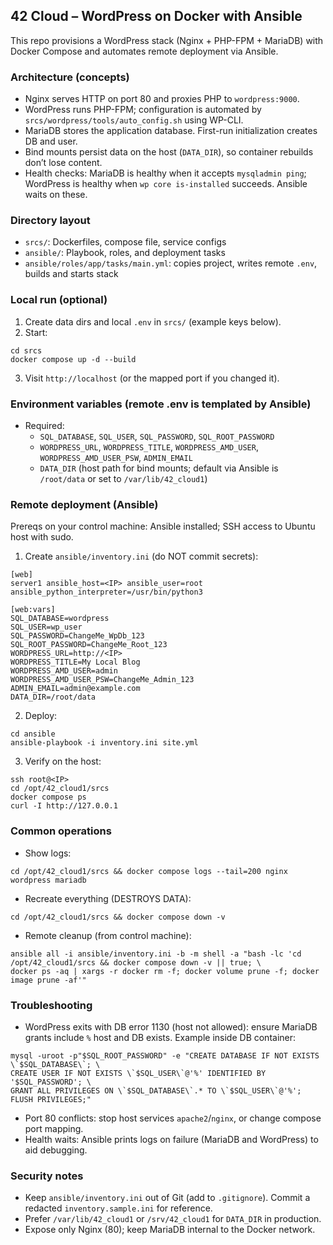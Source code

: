 ## 42 Cloud – WordPress on Docker with Ansible

This repo provisions a WordPress stack (Nginx + PHP-FPM + MariaDB) with Docker Compose and automates remote deployment via Ansible.

### Architecture (concepts)
- Nginx serves HTTP on port 80 and proxies PHP to `wordpress:9000`.
- WordPress runs PHP-FPM; configuration is automated by `srcs/wordpress/tools/auto_config.sh` using WP-CLI.
- MariaDB stores the application database. First-run initialization creates DB and user.
- Bind mounts persist data on the host (`DATA_DIR`), so container rebuilds don’t lose content.
- Health checks: MariaDB is healthy when it accepts `mysqladmin ping`; WordPress is healthy when `wp core is-installed` succeeds. Ansible waits on these.

### Directory layout
- `srcs/`: Dockerfiles, compose file, service configs
- `ansible/`: Playbook, roles, and deployment tasks
- `ansible/roles/app/tasks/main.yml`: copies project, writes remote `.env`, builds and starts stack

### Local run (optional)
1) Create data dirs and local `.env` in `srcs/` (example keys below).
2) Start:
```
cd srcs
docker compose up -d --build
```
3) Visit `http://localhost` (or the mapped port if you changed it).

### Environment variables (remote .env is templated by Ansible)
- Required:
  - `SQL_DATABASE`, `SQL_USER`, `SQL_PASSWORD`, `SQL_ROOT_PASSWORD`
  - `WORDPRESS_URL`, `WORDPRESS_TITLE`, `WORDPRESS_AMD_USER`, `WORDPRESS_AMD_USER_PSW`, `ADMIN_EMAIL`
  - `DATA_DIR` (host path for bind mounts; default via Ansible is `/root/data` or set to `/var/lib/42_cloud1`)

### Remote deployment (Ansible)
Prereqs on your control machine: Ansible installed; SSH access to Ubuntu host with sudo.

1) Create `ansible/inventory.ini` (do NOT commit secrets):
```
[web]
server1 ansible_host=<IP> ansible_user=root ansible_python_interpreter=/usr/bin/python3

[web:vars]
SQL_DATABASE=wordpress
SQL_USER=wp_user
SQL_PASSWORD=ChangeMe_WpDb_123
SQL_ROOT_PASSWORD=ChangeMe_Root_123
WORDPRESS_URL=http://<IP>
WORDPRESS_TITLE=My Local Blog
WORDPRESS_AMD_USER=admin
WORDPRESS_AMD_USER_PSW=ChangeMe_Admin_123
ADMIN_EMAIL=admin@example.com
DATA_DIR=/root/data
```

2) Deploy:
```
cd ansible
ansible-playbook -i inventory.ini site.yml
```

3) Verify on the host:
```
ssh root@<IP>
cd /opt/42_cloud1/srcs
docker compose ps
curl -I http://127.0.0.1
```

### Common operations
- Show logs:
```
cd /opt/42_cloud1/srcs && docker compose logs --tail=200 nginx wordpress mariadb
```
- Recreate everything (DESTROYS DATA):
```
cd /opt/42_cloud1/srcs && docker compose down -v
```
- Remote cleanup (from control machine):
```
ansible all -i ansible/inventory.ini -b -m shell -a "bash -lc 'cd /opt/42_cloud1/srcs && docker compose down -v || true; \
docker ps -aq | xargs -r docker rm -f; docker volume prune -f; docker image prune -af'"
```

### Troubleshooting
- WordPress exits with DB error 1130 (host not allowed): ensure MariaDB grants include `%` host and DB exists. Example inside DB container:
```
mysql -uroot -p"$SQL_ROOT_PASSWORD" -e "CREATE DATABASE IF NOT EXISTS \`$SQL_DATABASE\`; \
CREATE USER IF NOT EXISTS \`$SQL_USER\`@'%' IDENTIFIED BY '$SQL_PASSWORD'; \
GRANT ALL PRIVILEGES ON \`$SQL_DATABASE\`.* TO \`$SQL_USER\`@'%'; FLUSH PRIVILEGES;"
```
- Port 80 conflicts: stop host services `apache2`/`nginx`, or change compose port mapping.
- Health waits: Ansible prints logs on failure (MariaDB and WordPress) to aid debugging.

### Security notes
- Keep `ansible/inventory.ini` out of Git (add to `.gitignore`). Commit a redacted `inventory.sample.ini` for reference.
- Prefer `/var/lib/42_cloud1` or `/srv/42_cloud1` for `DATA_DIR` in production.
- Expose only Nginx (80); keep MariaDB internal to the Docker network.
